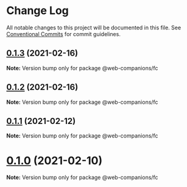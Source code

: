 # Change Log

All notable changes to this project will be documented in this file.
See [Conventional Commits](https://conventionalcommits.org) for commit guidelines.

## [0.1.3](https://github.com/sumbad/web-companions/compare/@web-companions/fc@0.1.2...@web-companions/fc@0.1.3) (2021-02-16)

**Note:** Version bump only for package @web-companions/fc





## [0.1.2](https://github.com/sumbad/web-companions/compare/@web-companions/fc@0.1.1...@web-companions/fc@0.1.2) (2021-02-16)

**Note:** Version bump only for package @web-companions/fc





## [0.1.1](https://github.com/sumbad/web-companions/compare/@web-companions/fc@0.1.0...@web-companions/fc@0.1.1) (2021-02-12)

**Note:** Version bump only for package @web-companions/fc





# [0.1.0](https://github.com/sumbad/web-companions/compare/@web-companions/fc@0.1.0-test-tng.10...@web-companions/fc@0.1.0) (2021-02-10)

**Note:** Version bump only for package @web-companions/fc
